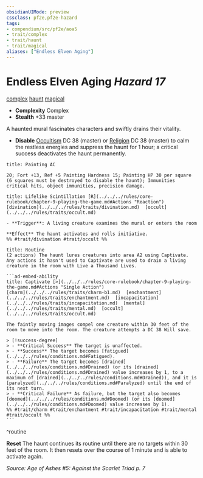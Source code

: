 ```yaml
---
obsidianUIMode: preview
cssclass: pf2e,pf2e-hazard
tags:
- compendium/src/pf2e/aoa5
- trait/complex
- trait/haunt
- trait/magical
aliases: ["Endless Elven Aging"]
---
```

# Endless Elven Aging *Hazard 17*  
[complex](../../../rules/traits/complex.md)  [haunt](../../../rules/traits/haunt.md)  [magical](../../../rules/traits/magical.md)  

- **Complexity** Complex
- **Stealth** +33 master  

A haunted mural fascinates characters and swiftly drains their vitality.

- **Disable** [Occultism](../../skills.md#Occultism) DC 38 (master) or [Religion](../../skills.md#Religion) DC 38 (master) to calm the restless energies and suppress the haunt for 1 hour; a critical success deactivates the haunt permanently.  
     
```ad-embed-ability
title: Painting AC

20; Fort +13, Ref +5 Painting Hardness 15; Painting HP 30 per square (6 squares must be destroyed to disable the haunt); Immunities critical hits, object immunities, precision damage.
```
```ad-embed-ability
title: Lifelike Scintillation [R](../../../rules/core-rulebook/chapter-9-playing-the-game.md#Actions "Reaction")
[divination](../../../rules/traits/divination.md)  [occult](../../../rules/traits/occult.md)  

- **Trigger**: A living creature examines the mural or enters the room

**Effect** The haunt activates and rolls initiative.  
%% #trait/divination #trait/occult %%
```

````ad-pf2-summary
title: Routine
(2 actions) The haunt lures creatures into area A2 using Captivate. Any actions it hasn't used to Captivate are used to drain a living creature in the room with Live a Thousand Lives.

```ad-embed-ability
title: Captivate [>](../../../rules/core-rulebook/chapter-9-playing-the-game.md#Actions "Single Action")
[charm](../../../rules/traits/charm-b1.md)  [enchantment](../../../rules/traits/enchantment.md)  [incapacitation](../../../rules/traits/incapacitation.md)  [mental](../../../rules/traits/mental.md)  [occult](../../../rules/traits/occult.md)  

The faintly moving images compel one creature within 30 feet of the room to move into the room. The creature attempts a DC 38 Will save.

> [!success-degree] 
> - **Critical Success** The target is unaffected.
> - **Success** The target becomes [fatigued](../../../rules/conditions.md#Fatigued).
> - **Failure** The target becomes [drained](../../../rules/conditions.md#Drained) (or its [drained](../../../rules/conditions.md#Drained) value increases by 1, to a maximum of [drained](../../../rules/conditions.md#Drained)), and it is [paralyzed](../../../rules/conditions.md#Paralyzed) until the end of its next turn.
> - **Critical Failure** As failure, but the target also becomes [doomed](../../../rules/conditions.md#Doomed) (or its [doomed](../../../rules/conditions.md#Doomed) value increases by 1).  
%% #trait/charm #trait/enchantment #trait/incapacitation #trait/mental #trait/occult %%
```
````
^routine

**Reset** The haunt continues its routine until there are no targets within 30 feet of the room. It then resets over the course of 1 minute and is able to activate again.  

*Source: Age of Ashes #5: Against the Scarlet Triad p. 7*
